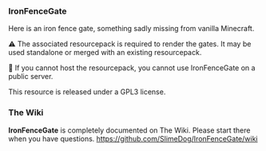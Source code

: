 ### IronFenceGate

Here is an iron fence gate, something sadly missing from vanilla Minecraft.

⚠️ The associated resourcepack is required to render the gates. It may be used standalone or merged with an existing resourcepack.

🚫 If you cannot host the resourcepack, you cannot use IronFenceGate on a public server.

This resource is released under a GPL3 license.

### The Wiki

**IronFenceGate** is completely documented on The Wiki. Please start there when you have questions. https://github.com/SlimeDog/IronFenceGate/wiki
